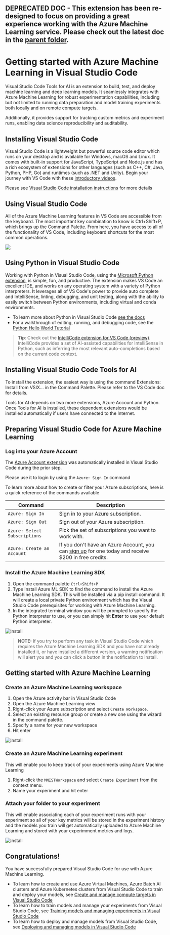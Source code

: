 ## DEPRECATED DOC - This extension has been re-designed to focus on providing a great experience working with the Azure Machine Learning service. Please check out the latest doc in the [parent folder](..).
# Getting started with Azure Machine Learning in Visual Studio Code
Visual Studio Code Tools for AI is an extension to build, test, and deploy machine learning and deep learning models. It seamlessly integrates with Azure Machine Learning for robust experimentation capabilities, including but not limited to running data preparation and model training experiments both locally and on remote compute targets.

Additionally, it provides support for tracking custom metrics and experiment runs, enabling data science reproducibility and auditability.

## Installing Visual Studio Code

Visual Studio Code is a lightweight but powerful source code editor which runs on your desktop and is available for Windows, macOS and Linux. It comes with built-in support for JavaScript, TypeScript and Node.js and has a rich ecosystem of extensions for other languages (such as C++, C#, Java, Python, PHP, Go) and runtimes (such as .NET and Unity). Begin your journey with VS Code with these [introductory videos](https://code.visualstudio.com/docs/introvideos/overview).

Please see [Visual Studio Code installation instructions](https://code.visualstudio.com/docs/setup/setup-overview) for more details

## Using Visual Studio Code
All of the Azure Machine Learning features in VS Code are accessible from the keyboard. The most important key combination to know is Ctrl+Shift+P, which brings up the Command Palette. From here, you have access to all of the functionality of VS Code, including keyboard shortcuts for the most common operations.

![](./media/commands.gif)

## Using Python in Visual Studio Code

Working with Python in Visual Studio Code, using the [Microsoft Python extension](https://marketplace.visualstudio.com/items?itemName=ms-python.python), is simple, fun, and productive. The extension makes VS Code an excellent IDE, and works on any operating system with a variety of Python interpreters. It leverages all of VS Code's power to provide auto complete and IntelliSense, linting, debugging, and unit testing, along with the ability to easily switch between Python environments, including virtual and conda environments.

- To learn more about Python in Visual Studio Code [see the docs](https://code.visualstudio.com/docs/languages/python)
- For a walkthrough of editing, running, and debugging code, see the [Python Hello World Tutorial](https://code.visualstudio.com/docs/languages/python/docs/python/python-tutorial)

> **Tip**: Check out the [IntelliCode extension for VS Code (preview)](https://go.microsoft.com/fwlink/?linkid=2006060). IntelliCode provides a set of AI-assisted capabilities for IntelliSense in Python, such as inferring the most relevant auto-completions based on the current code context.

## Installing Visual Studio Code Tools for AI
To install the extension, the easiest way is using the command Extensions: Install from VSIX... in the Command Palette. Please refer to the VS Code doc for details.

Tools for AI depends on two more extensions, Azure Account and Python. Once Tools for AI is installed, these dependent extensions would be installed automatically if users have connected to the Internet.

## Preparing Visual Studio Code for Azure Machine Learning

### Log into your Azure Account
The [Azure Account extension](https://marketplace.visualstudio.com/items?itemName=ms-vscode.azure-account) was automatically installed in Visual Studio Code during the prior step. 

Please use it to login by using the `Azure: Sign In` command 

To learn more about how to create or filter your Azure subscriptions, here is a quick reference of the commands available 

| Command | Description |
| --- |---|
| `Azure: Sign In`  | Sign in to your Azure subscription.
| `Azure: Sign Out` | Sign out of your Azure subscription.
| `Azure: Select Subscriptions` | Pick the set of subscriptions you want to work with. 
| `Azure: Create an Account`  | If you don't have an Azure Account, you can [sign up](https://azure.microsoft.com/en-us/free/?utm_source=campaign&utm_campaign=vscode-azure-account&mktingSource=vscode-azure-account) for one today and receive $200 in free credits.

### Install the Azure Machine Learning SDK

1. Open the command palette `Ctrl+Shift+P`
2. Type Install Azure ML SDK to find the command to install the Azure Machine Learning SDK. This will be installed via a pip install command. It will create a local private Python environment which has the Visual Studio Code prerequisites for working with Azure Machine Learning.
3. In the integrated terminal window you will be prompted to specify the Python interpreter to use, or you can simply hit **Enter** to use your default Python interpreter.

![install](./media/install.gif)

  > **NOTE:** If you try to perform any task in Visual Studio Code which requires the Azure Machine Learning SDK and you have not already installed it, or have installed a different version, a warning notification will alert you and you can click a button in the notification to install.

## Getting started with Azure Machine Learning

### Create an Azure Machine Learning workspace

1. Open the Azure activity bar in Visual Studio Code
1. Open the Azure Machine Learning view
1. Right-click your Azure subscription and select `Create Workspace`. 
1. Select an existing resource group or create a new one using the wizard in the command palette.
1. Specify a name for your new workspace
1. Hit enter

![install](./media/createworkspace.gif)

### Create an Azure Machine Learning experiment

This will enable you to keep track of your experiments using Azure Machine Learning

1. Right-click the `MNISTWorkspace` and select `Create Experiment` from the context menu.
1. Name your experiment and hit enter

### Attach your folder to your experiment

This will enable associating each of your experiment runs with your experiment so all of your key metrics will be stored in the experiment history and the models you train will get automatically uploaded to Azure Machine Learning and stored with your experimment metrics and logs.

![install](./media/attachfolder.gif)

## Congratulations!
You have successfully prepared Visual Studio Code for use with Azure Machine Learning.

- To learn how to create and use Azure Virtual Machines, Azure Batch AI clusters and Azure Kubernetes clusters from Visual Studio Code to train and deploy your models, see [Create and manage compute targets in Visual Studio Code](manage-compute-aml-vscode.md)
- To learn how to train models and manage your experiments from Visual Studio Code, see [Training models and managing experiments in Visual Studio Code](train-models-aml-vscode.md)
- To learn how to deploy and manage models from Visual Studio Code, see [Deploying and managing models in Visual Studio Code](deploy-models-aml-vscode.md)
